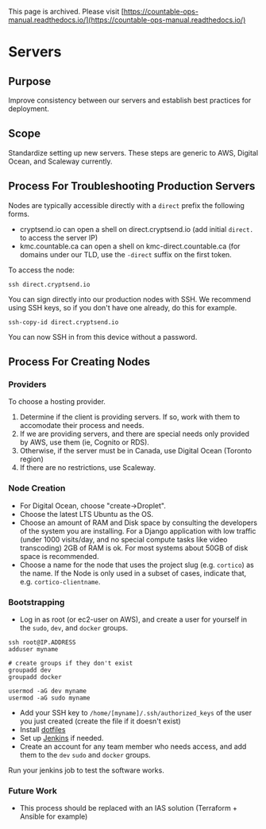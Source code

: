This page is archived. Please visit [https://countable-ops-manual.readthedocs.io/](https://countable-ops-manual.readthedocs.io/)
# Servers

## Purpose

Improve consistency between our servers and establish best practices for deployment.

## Scope

Standardize setting up new servers. These steps are generic to AWS, Digital Ocean, and Scaleway currently. 

## Process For Troubleshooting Production Servers

Nodes are typically accessible directly with a `direct` prefix the following forms.
  * cryptsend.io can open a shell on direct.cryptsend.io (add initial `direct.` to access the server IP)
  * kmc.countable.ca can open a shell on kmc-direct.countable.ca (for domains under our TLD, use the `-direct` suffix on the first token.
  
To access the node:
```
ssh direct.cryptsend.io
```

You can sign directly into our production nodes with SSH. We recommend using SSH keys, so if you don't have one already, do this for example.

```
ssh-copy-id direct.cryptsend.io
```

You can now SSH in from this device without a password.

## Process For Creating Nodes

### Providers

To choose a hosting provider.
1. Determine if the client is providing servers. If so, work with them to accomodate their process and needs.
2. If we are providing servers, and there are special needs only provided by AWS, use them (ie, Cognito or RDS).
3. Otherwise, if the server must be in Canada, use Digital Ocean (Toronto region)
4. If there are no restrictions, use Scaleway.

### Node Creation

  * For Digital Ocean, choose "create->Droplet".
  * Choose the latest LTS Ubuntu as the OS.
  * Choose an amount of RAM and Disk space by consulting the developers of the system you are installing. For a Django application with low traffic (under 1000 visits/day, and no special compute tasks like video transcoding) 2GB of RAM is ok. For most systems about 50GB of disk space is recommended.
  * Choose a name for the node that uses the project slug (e.g. `cortico`) as the name. If the Node is only used in a subset of cases, indicate that, e.g. `cortico-clientname`.

### Bootstrapping
  
  * Log in as root (or ec2-user on AWS), and create a user for yourself in the `sudo`, `dev`, and `docker` groups.

```
ssh root@IP.ADDRESS
adduser myname

# create groups if they don't exist
groupadd dev
groupadd docker

usermod -aG dev myname
usermod -aG sudo myname
```
  * Add your SSH key to `/home/[myname]/.ssh/authorized_keys` of the user you just created (create the file if it doesn't exist)
  * Install [dotfiles](https://github.com/countable-web/dotfiles)
  * Set up [Jenkins](./JENKINS.md) if needed.
  * Create an account for any team member who needs access, and add them to the `dev` `sudo` and `docker` groups.
  
 Run your jenkins job to test the software works.
 
 ### Future Work
 
   * This process should be replaced with an IAS solution (Terraform + Ansible for example)
